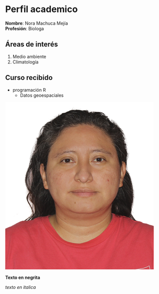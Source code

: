 # Perfil academico 

**Nombre**: Nora Machuca Mejía  
**Profesión**: Biologa

## Áreas de interés

1. Medio ambiente
2. Climatología

## Curso recibido
- programación R    
    * Datos geoespaciales

![](foto_pasaporte.jpg)

<strong>Texto en negrita</strong>

<em>texto en italica
